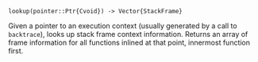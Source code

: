 ```
lookup(pointer::Ptr{Cvoid}) -> Vector{StackFrame}
```

Given a pointer to an execution context (usually generated by a call to `backtrace`), looks up stack frame context information. Returns an array of frame information for all functions inlined at that point, innermost function first.
